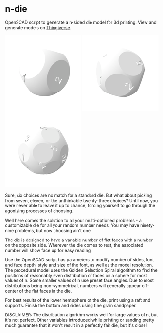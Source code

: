# n-die
OpenSCAD script to generate a n-sided die model for 3d printing.  View and generate models on [Thingiverse](https://www.thingiverse.com/thing:58408).

![d7](examples/d7.png) ![d11](examples/d11.png) ![d23](examples/d23.png)

Sure, six choices are no match for a standard die. But what about picking from seven, eleven, or the unthinkable twenty-three choices? Until now, you were never able to leave it up to chance, forcing yourself to go through the agonizing processes of choosing. 

Well here comes the solution to all your multi-optioned problems - a customizable die for all your random number needs! You may have ninety-nine problems, but now choosing ain't one.


The die is designed to have a variable number of flat faces with a number on the opposite side. Wherever the die comes to rest, the associated number will show face up for easy reading.

Use the OpenSCAD script has parameters to modify number of sides, font and face depth, style and size of the font, as well as the model resolution. The procedural model uses the Golden Selection Spiral algorithm to find the positions of reasonably even distribution of faces on a sphere for most values of n. Some smaller values of n use preset face angles. Due to most distributions being non-symmetrical, numbers will generally appear off-center of the flat faces in the die.

For best results of the lower hemisphere of the die, print using a raft and supports. Finish the bottom and sides using fine grain sandpaper.

DISCLAIMER: The distribution algorithm works well for large values of n, but it's not perfect. Other variables introduced while printing or sanding pretty much guarantee that it won't result in a perfectly fair die, but it's close!
